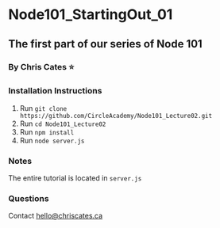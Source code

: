 # Node101_StartingOut_01
## The first part of our series of Node 101
### By Chris Cates :star:

### Installation Instructions
1. Run `git clone https://github.com/CircleAcademy/Node101_Lecture02.git`
2. Run `cd Node101_Lecture02`
3. Run `npm install`
4. Run `node server.js`

### Notes
The entire tutorial is located in `server.js`

### Questions
Contact hello@chriscates.ca
